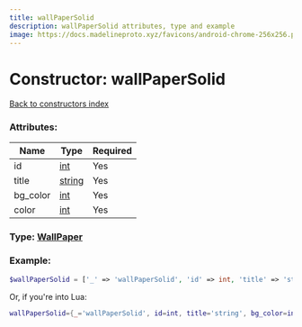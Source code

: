 ```yaml
---
title: wallPaperSolid
description: wallPaperSolid attributes, type and example
image: https://docs.madelineproto.xyz/favicons/android-chrome-256x256.png
---
```

# Constructor: wallPaperSolid  
[Back to constructors index](index.md)



### Attributes:

| Name     |    Type       | Required |
|----------|---------------|----------|
|id|[int](../types/int.md) | Yes|
|title|[string](../types/string.md) | Yes|
|bg\_color|[int](../types/int.md) | Yes|
|color|[int](../types/int.md) | Yes|



### Type: [WallPaper](../types/WallPaper.md)


### Example:

```php
$wallPaperSolid = ['_' => 'wallPaperSolid', 'id' => int, 'title' => 'string', 'bg_color' => int, 'color' => int];
```  


Or, if you're into Lua:

```lua
wallPaperSolid={_='wallPaperSolid', id=int, title='string', bg_color=int, color=int}

```


